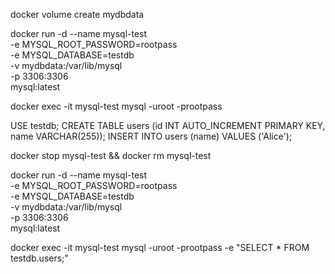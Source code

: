 docker volume create mydbdata

docker run -d --name mysql-test \
  -e MYSQL_ROOT_PASSWORD=rootpass \
  -e MYSQL_DATABASE=testdb \
  -v mydbdata:/var/lib/mysql \
  -p 3306:3306 \
  mysql:latest

  docker exec -it mysql-test mysql -uroot -prootpass

  USE testdb;
CREATE TABLE users (id INT AUTO_INCREMENT PRIMARY KEY, name VARCHAR(255));
INSERT INTO users (name) VALUES ('Alice');

docker stop mysql-test && docker rm mysql-test


docker run -d --name mysql-test \
  -e MYSQL_ROOT_PASSWORD=rootpass \
  -e MYSQL_DATABASE=testdb \
  -v mydbdata:/var/lib/mysql \
  -p 3306:3306 \
  mysql:latest

docker exec -it mysql-test mysql -uroot -prootpass -e "SELECT * FROM testdb.users;"


